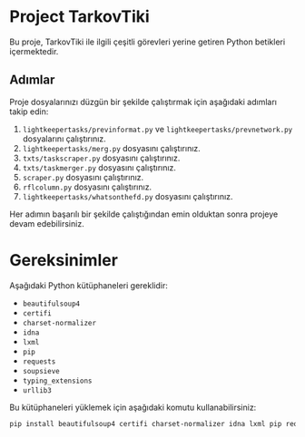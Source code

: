 # Project TarkovTiki

Bu proje, TarkovTiki ile ilgili çeşitli görevleri yerine getiren Python betikleri içermektedir.

## Adımlar

Proje dosyalarınızı düzgün bir şekilde çalıştırmak için aşağıdaki adımları takip edin:

1. `lightkeepertasks/previnformat.py` ve `lightkeepertasks/prevnetwork.py` dosyalarını çalıştırınız.
2. `lightkeepertasks/merg.py` dosyasını çalıştırınız.
3. `txts/taskscraper.py` dosyasını çalıştırınız.
4. `txts/taskmerger.py` dosyasını çalıştırınız.
5. `scraper.py` dosyasını çalıştırınız.
6. `rflcolumn.py` dosyasını çalıştırınız.
7. `lightkeepertasks/whatsonthefd.py` dosyasını çalıştırınız.

Her adımın başarılı bir şekilde çalıştığından emin olduktan sonra projeye devam edebilirsiniz.

# Gereksinimler

Aşağıdaki Python kütüphaneleri gereklidir:

- `beautifulsoup4`
- `certifi`
- `charset-normalizer`
- `idna`
- `lxml`
- `pip`
- `requests`
- `soupsieve`
- `typing_extensions`
- `urllib3`

Bu kütüphaneleri yüklemek için aşağıdaki komutu kullanabilirsiniz:

```bash
pip install beautifulsoup4 certifi charset-normalizer idna lxml pip requests soupsieve typing_extensions urllib3
```

